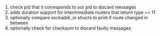 1. check pid that it corresponds to our pid to discard messages
2. adds duration support for intermmediate routers that return type == 11
3. optionally compare sockaddr_in structs to print if route changed in between
4. optionally check for checksum to discard faulty messages
